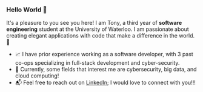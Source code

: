 ### Hello World :wave:
It's a pleasure to you see you here! I am Tony, a third year of **software engineering** student at the University of Waterloo. I am passionate about 
creating elegant applications with code that make a difference in the world. :city_sunset:

* :chart_with_upwards_trend: I have prior experience working as a software developer, with 3 past co-ops specializing in full-stack development and cyber-security. 
* :space_invader: Currently, some fields that interest me are cybersecurity, big data, and cloud computing!
* :mailbox_with_mail: Feel free to reach out on [LinkedIn](https://www.linkedin.com/in/tonywsun/); I would love to connect with you!!!
<!---
TonyxSun/TonyxSun is a ✨ special ✨ repository because its `README.md` (this file) appears on your GitHub profile.
You can click the Preview link to take a look at your changes.
--->
